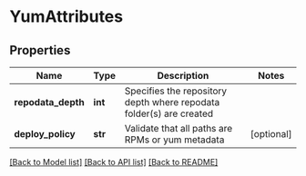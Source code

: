 # YumAttributes

## Properties

| Name               | Type    | Description                                                         | Notes      |
| ------------------ | ------- | ------------------------------------------------------------------- | ---------- |
| **repodata_depth** | **int** | Specifies the repository depth where repodata folder(s) are created |
| **deploy_policy**  | **str** | Validate that all paths are RPMs or yum metadata                    | [optional] |

[[Back to Model list]](../README.md#documentation-for-models) [[Back to API list]](../README.md#documentation-for-api-endpoints) [[Back to README]](../README.md)
